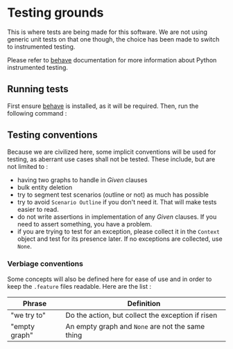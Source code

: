 # Testing grounds

This is where tests are being made for this software. We are not using generic unit tests on that one though, the choice has been made to switch to instrumented testing.

Please refer to [behave] documentation for more information about Python instrumented testing.

## Running tests

First ensure [behave] is installed, as it will be required. Then, run the following command :

## Testing conventions

Because we are civilized here, some implicit conventions will be used for testing, as aberrant use cases shall not be tested. These include, but are not limited to :

- having two graphs to handle in *Given* clauses
- bulk entity deletion
- try to segment test scenarios (outline or not) as much has possible
- try to avoid `Scenario Outline` if you don't need it. That will make tests easier to read.
- do not write assertions in implementation of any *Given* clauses. If you need to assert something, you have a problem.
- if you are trying to test for an exception, please collect it in the `Context` object and test for its presence later. If no exceptions are collected, use `None`.

### Verbiage conventions

Some concepts will also be defined here for ease of use and in order to keep the `.feature` files readable. Here are the list :

Phrase       |Definition
-------------|-------------------------------------------------
"we try to"  |Do the action, but collect the exception if risen
"empty graph"|An empty graph and `None` are not the same thing

[behave]: https://behave.readthedocs.io/
